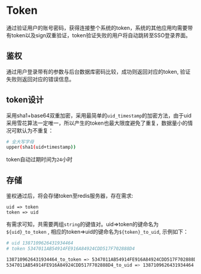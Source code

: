 # Token

通过验证用户的账号密码，获得连接整个系统的token，系统的其他应用均需要带有token以及sign双重验证，token验证失败的用户将自动跳转至SSO登录界面。

## 鉴权

通过用户登录带有的参数与后台数据库密码比较，成功则返回对应的token, 验证失败则返回对应的错误信息。

## token设计

采用sha1+base64双重加密，采用最简单的`uid_timestamp`的加密方法，由于uid采用雪花算法一定唯一，所以产生的token也最大限度避免了重复，数据量小的情况可默认为不重复：

```bash
# 全大写字母
upper(sha1(uid+timestamp))
```



token自动过期时间为`24`小时

## 存储

鉴权通过后，将会存储token至redis服务器，存在需求:

```text
uid => token
token => uid
```

有需求可知，共需要两组`string`的键值对。uid=&gt;token的键命名为`${uid}_to_token` , 相应的token=&gt;uid的键命名为`${token}_to_uid`, 示例如下：

```bash
# uid 1387109626431934464
# token 5347011AB54914FE916A84924CDD517F702888D4

1387109626431934464_to_token => 5347011AB54914FE916A84924CDD517F702888D4
5347011AB54914FE916A84924CDD517F702888D4_to_uid => 1387109626431934464
```

